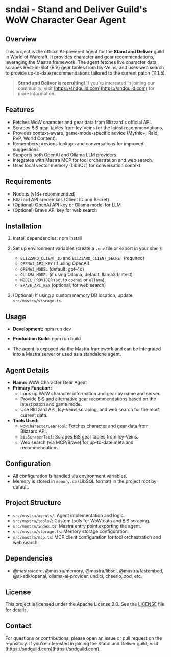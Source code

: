 # sndai - Stand and Deliver Guild's WoW Character Gear Agent

## Overview

This project is the official AI-powered agent for the **Stand and Deliver** guild in World of Warcraft. It provides character and gear recommendations, leveraging the Mastra framework. The agent fetches live character data, scrapes Best-in-Slot (BiS) gear tables from Icy-Veins, and uses web search to provide up-to-date recommendations tailored to the current patch (11.1.5).

> **Stand and Deliver is recruiting!** If you're interested in joining our community, visit [https://sndguild.com](https://sndguild.com) for more information.

## Features

- Fetches WoW character and gear data from Blizzard's official API.
- Scrapes BiS gear tables from Icy-Veins for the latest recommendations.
- Provides context-aware, game-mode-specific advice (Mythic+, Raid, PvP, World Content).
- Remembers previous lookups and conversations for improved suggestions.
- Supports both OpenAI and Ollama LLM providers.
- Integrates with Mastra MCP for tool orchestration and web search.
- Uses local vector memory (LibSQL) for conversation context.

## Requirements

- Node.js (v18+ recommended)
- Blizzard API credentials (Client ID and Secret)
- (Optional) OpenAI API key or Ollama model for LLM
- (Optional) Brave API key for web search

## Installation

1. Install dependencies:
   npm install

2. Set up environment variables (create a `.env` file or export in your shell):

   - `BLIZZARD_CLIENT_ID` and `BLIZZARD_CLIENT_SECRET` (required)
   - `OPENAI_API_KEY` (if using OpenAI)
   - `OPENAI_MODEL` (default: gpt-4o)
   - `OLLAMA_MODEL` (if using Ollama, default: llama3.1:latest)
   - `MODEL_PROVIDER` (set to `openai` or `ollama`)
   - `BRAVE_API_KEY` (optional, for web search)

3. (Optional) If using a custom memory DB location, update `src/mastra/storage.ts`.

## Usage

- **Development:**
  npm run dev

- **Production Build:**
  npm run build

- The agent is exposed via the Mastra framework and can be integrated into a Mastra server or used as a standalone agent.

## Agent Details

- **Name:** WoW Character Gear Agent
- **Primary Function:**
  - Look up WoW character information and gear by name and server.
  - Provide BiS and alternative gear recommendations based on the latest patch and game mode.
  - Use Blizzard API, Icy-Veins scraping, and web search for the most current data.
- **Tools Used:**
  - `wowCharacterGearTool`: Fetches character and gear data from Blizzard API.
  - `bisScraperTool`: Scrapes BiS gear tables from Icy-Veins.
  - Web search (via MCP/Brave) for up-to-date meta and recommendations.

## Configuration

- All configuration is handled via environment variables.
- Memory is stored in `memory.db` (LibSQL format) in the project root by default.

## Project Structure

- `src/mastra/agents/`: Agent implementation and logic.
- `src/mastra/tools/`: Custom tools for WoW data and BiS scraping.
- `src/mastra/index.ts`: Mastra entry point exporting the agent.
- `src/mastra/storage.ts`: Memory storage configuration.
- `src/mastra/mcp.ts`: MCP client configuration for tool orchestration and web search.

## Dependencies

- @mastra/core, @mastra/memory, @mastra/libsql, @mastra/fastembed, @ai-sdk/openai, ollama-ai-provider, undici, cheerio, zod, etc.

## License

This project is licensed under the Apache License 2.0. See the [LICENSE](LICENSE) file for details.

## Contact

For questions or contributions, please open an issue or pull request on the repository. If you're interested in joining the Stand and Deliver guild, visit [https://sndguild.com](https://sndguild.com).
